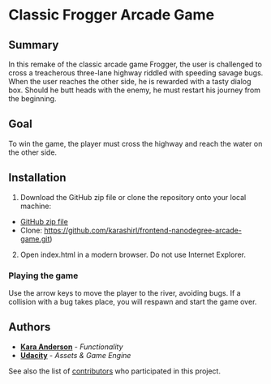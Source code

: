 # Classic Frogger Arcade Game

## Summary

In this remake of the classic arcade game Frogger, the user is challenged to cross a treacherous three-lane highway riddled with speeding savage bugs. When the user reaches the other side, he is rewarded with a tasty dialog box. Should he butt heads with the enemy, he must restart his journey from the beginning.

## Goal

To win the game, the player must cross the highway and reach the water on the other side.

## Installation

1. Download the GitHub zip file or clone the repository onto your local machine:
* [GitHub zip file](https://github.com/karashirl/frontend-nanodegree-arcade-game/archive/master.zip)
* Clone: https://github.com/karashirl/frontend-nanodegree-arcade-game.git)
2. Open index.html in a modern browser. Do not use Internet Explorer.

### Playing the game

Use the arrow keys to move the player to the river, avoiding bugs. If a collision with a bug takes place, you will respawn and start the game over.

## Authors

* [**Kara Anderson**](https://github.com/karashirl) - _Functionality_
* [**Udacity**](https://github.com/udacity) - _Assets & Game Engine_

See also the list of [contributors](https://github.com/udacity/frontend-nanodegree-arcade-game/graphs/contributors) who participated in this project.

